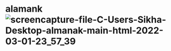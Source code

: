 # alamank![screencapture-file-C-Users-Sikha-Desktop-almanak-main-html-2022-03-01-23_57_39](https://user-images.githubusercontent.com/83865307/156227512-444d9c1a-c157-4056-84d1-e54e60f7be74.png)
